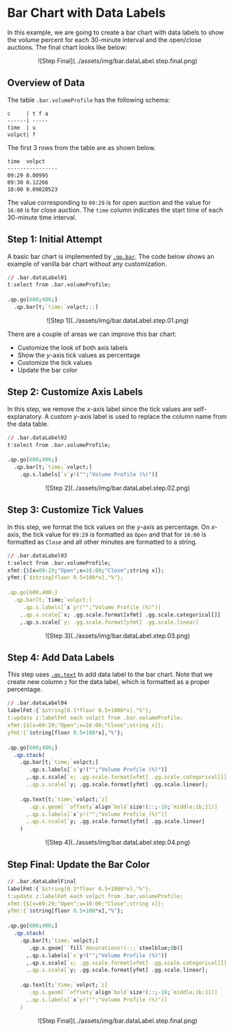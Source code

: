 # Bar Chart with Data Labels
In this example, we are going to create a bar chart with data labels to show the volume percent for each 30-minute interval and the open/close auctions. The final chart looks like below:

<span style="display:block;text-align:center">
![Step Final](../assets/img/bar.dataLabel.step.final.png)
</span>

## Overview of Data
The table ``.bar.volumeProfile`` has the following schema:

    c     | t f a
    ------| ----- 
    time  | u    
    volpct| f  

The first 3 rows from the table are as shown below.

    time  volpct    
    ----------------
    09:29 0.00995   
    09:30 0.12266   
    10:00 0.09020523

The value corresponding to ``09:29`` is for open auction and the value for ``16:00`` is for close auction. The ``time`` column indicates the start time of each 30-minute time interval.

## Step 1: Initial Attempt
A basic bar chart is implemented by [``.qp.bar``](https://code.kx.com/developer/libraries/grammar-of-graphics-geometries/#qpbar). The code below shows an example of vanilla bar chart without any customization.

```q
// .bar.dataLabel01
t:select from .bar.volumeProfile;

.qp.go[600;400;]
  .qp.bar[t;`time;`volpct;::]
```

<span style="display:block;text-align:center">
![Step 1](../assets/img/bar.dataLabel.step.01.png)
</span>

There are a couple of areas we can improve this bar chart:

- Customize the look of both axis labels
- Show the *y*-axis tick values as percentage
- Customize the tick values
- Update the bar color

## Step 2: Customize Axis Labels
In this step, we remove the *x*-axis label since the tick values are self-explanatory. A custom *y*-axis label is used to replace the column name from the data table.

```q
// .bar.dataLabel02
t:select from .bar.volumeProfile;

.qp.go[600;400;]
  .qp.bar[t;`time;`volpct;]
    .qp.s.labels[`x`y!("";"Volume Profile (%)")]
```

<span style="display:block;text-align:center">
![Step 2](../assets/img/bar.dataLabel.step.02.png)
</span>

## Step 3: Customize Tick Values
In this step, we format the tick values on the *y*-axis as percentage. On *x*-axis, the tick value for ``09:29`` is formatted as ``Open`` and that for ``16:00`` is formatted as ``Close`` and all other minutes are formatted to a string.

```q
// .bar.dataLabel03
t:select from .bar.volumeProfile;
xfmt:{$[x=09:29;"Open";x=16:00;"Close";string x]};
yfmt:{`$string[floor 0.5+100*x],"%"};

.qp.go[600;400;]
  .qp.bar[t;`time;`volpct;]
     .qp.s.labels[`x`y!("";"Volume Profile (%)")]
    ,.qp.s.scale[`x; .gg.scale.format[xfmt] .gg.scale.categorical[]]
    ,.qp.s.scale[`y; .gg.scale.format[yfmt] .gg.scale.linear]
```

<span style="display:block;text-align:center">
![Step 3](../assets/img/bar.dataLabel.step.03.png)
</span>

## Step 4: Add Data Labels
This step uses [``.qp.text``](https://code.kx.com/developer/libraries/grammar-of-graphics-geometries/#qptext) to add data label to the bar chart. Note that we create new column ``z`` for the data label, which is formatted as a proper percentage.

```q
// .bar.dataLabel04
labelFmt:{`$string[0.1*floor 0.5+1000*x],"%"};
t:update z:labelFmt each volpct from .bar.volumeProfile;
xfmt:{$[x=09:29;"Open";x=16:00;"Close";string x]};
yfmt:{`$string[floor 0.5+100*x],"%"};

.qp.go[600;400;]
  .qp.stack(
    .qp.bar[t;`time;`volpct;]
       .qp.s.labels[`x`y!("";"Volume Profile (%)")]
      ,.qp.s.scale[`x; .gg.scale.format[xfmt] .gg.scale.categorical[]]
      ,.qp.s.scale[`y; .gg.scale.format[yfmt] .gg.scale.linear];
 
    .qp.text[t;`time;`volpct;`z]
       .qp.s.geom[``offsety`align`bold`size!(::;-10;`middle;1b;11)]
      ,.qp.s.labels[`x`y!("";"Volume Profile (%)")]
      ,.qp.s.scale[`y; .gg.scale.format[yfmt] .gg.scale.linear]
    )
```

<span style="display:block;text-align:center">
![Step 4](../assets/img/bar.dataLabel.step.04.png)
</span>

## Step Final: Update the Bar Color


```q
// .bar.dataLabelFinal
labelFmt:{`$string[0.1*floor 0.5+1000*x],"%"};
t:update z:labelFmt each volpct from .bar.volumeProfile;
xfmt:{$[x=09:29;"Open";x=16:00;"Close";string x]};
yfmt:{`$string[floor 0.5+100*x],"%"};

.qp.go[600;400;]
  .qp.stack(
    .qp.bar[t;`time;`volpct;]
       .qp.s.geom[``fill`decorations!(::;`steelblue;0b)]
      ,.qp.s.labels[`x`y!("";"Volume Profile (%)")]
      ,.qp.s.scale[`x; .gg.scale.format[xfmt] .gg.scale.categorical[]]
      ,.qp.s.scale[`y; .gg.scale.format[yfmt] .gg.scale.linear];
 
    .qp.text[t;`time;`volpct;`z]
       .qp.s.geom[``offsety`align`bold`size!(::;-10;`middle;1b;11)]
      ,.qp.s.labels[`x`y!("";"Volume Profile (%)")]
    )
```

<span style="display:block;text-align:center">
![Step Final](../assets/img/bar.dataLabel.step.final.png)
</span>
